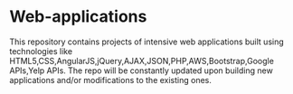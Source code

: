 # Web-applications
This repository contains projects of intensive web applications built using technologies like HTML5,CSS,AngularJS,jQuery,AJAX,JSON,PHP,AWS,Bootstrap,Google APIs,Yelp APIs. The repo will be constantly updated upon building new applications and/or modifications to the existing ones.
